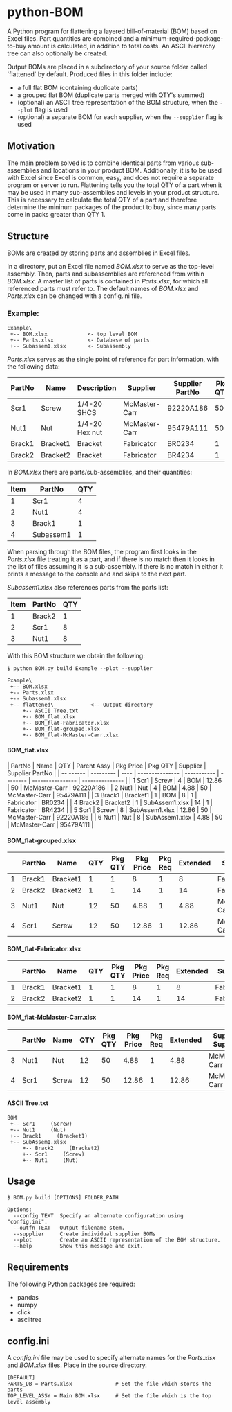 # python-BOM

A Python program for flattening a layered bill-of-material (BOM) based on Excel files. Part quantities are combined and a minimum-required-package-to-buy amount is calculated, in addition to total costs. An ASCII hierarchy tree can also optionally be created.

Output BOMs are placed in a subdirectory of your source folder called 'flattened' by default. Produced files in this folder include:
  - a full flat BOM (containing duplicate parts)
  - a grouped flat BOM (duplicate parts merged with QTY's summed)
  - (optional) an ASCII tree representation of the BOM structure, when the `--plot` flag is used
  - (optional) a separate BOM for each supplier, when the `--supplier` flag is used

## Motivation

The main problem solved is to combine identical parts from various sub-assemblies and locations in your product BOM. Additionally, it is to be used with Excel since Excel is common, easy, and does not require a separate program or server to run. Flattening tells you the total QTY of a part when it may be used in many sub-assemblies and levels in your product structure. This is necessary to calculate the total QTY of a part and therefore determine the mininum packages of the product to buy, since many parts come in packs greater than QTY 1.

## Structure

BOMs are created by storing parts and assemblies in Excel files.

In a directory, put an Excel file named *BOM.xlsx* to serve as the top-level assembly. Then, parts and subassemblies are referenced from within *BOM.xlsx*. A master list of parts is contained in *Parts.xlsx*, for which all referenced parts must refer to. The default names of *BOM.xlsx* and *Parts.xlsx* can be changed with a config.ini file.

### Example:

```
Example\
 +-- BOM.xlsx             <- top level BOM
 +-- Parts.xlsx           <- Database of parts
 +-- Subassem1.xlsx       <- Subassembly
```

*Parts.xlsx* serves as the single point of reference for part information, with the following data:


| PartNo     | Name       | Description       | Supplier         | Supplier PartNo     | Pkg QTY    | Pkg Price   |
| ---------- | ---------- | ----------------- | ---------------- | ------------------- | ---------- | ----------- |
| Scr1       | Screw      | 1/4-20 SHCS       | McMaster-Carr    | 92220A186           | 50         | 12.86       |
| Nut1       | Nut        | 1/4-20 Hex nut    | McMaster-Carr    | 95479A111           | 50         | 4.88        |
| Brack1     | Bracket1   | Bracket           | Fabricator       | BR0234              | 1          | 8.00        |
| Brack2     | Bracket2   | Bracket           | Fabricator       | BR4234              | 1          | 14.00       |


In *BOM.xlsx* there are parts/sub-assemblies, and their quantities:

| Item     | PartNo       | QTY     |
| -------- | ------------ | ------- |
| 1        | Scr1         | 4       |
| 2        | Nut1         | 4       |
| 3        | Brack1       | 1       |
| 4        | Subassem1    | 1       |

When parsing through the BOM files, the program first looks in the *Parts.xlsx* file treating it as a part, and if there is no match then it looks in the list of files assuming it is a sub-assembly. If there is no match in either it prints a message to the console and and skips to the next part.

*Subassem1.xlsx* also references parts from the parts list:

| Item    | PartNo    | QTY      |
| ------- | --------- | -------- |
| 1       | Brack2    | 1        |
| 2       | Scr1      | 8        |
| 3       | Nut1      | 8        |


With this BOM structure we obtain the following:

```
$ python BOM.py build Example --plot --supplier
```

```
Example\
 +-- BOM.xlsx
 +-- Parts.xlsx
 +-- Subassem1.xlsx
 +-- flattened\            <-- Output directory
     +-- ASCII Tree.txt
     +-- BOM_flat.xlsx
     +-- BOM_flat-Fabricator.xlsx
     +-- BOM_flat-grouped.xlsx
     +-- BOM_flat-McMaster-Carr.xlsx
```

#### BOM_flat.xlsx

|    PartNo | Name      | QTY  | Parent Assy     | Pkg Price   | Pkg QTY  | Supplier         | Supplier PartNo |
| -- ------ | --------- | ---- | --------------- | ----------- | -------- | ---------------- | --------------- |
| 1  Scr1   | Screw     | 4    | BOM             | 12.86       | 50       |  McMaster-Carr   | 92220A186       |
| 2  Nut1   | Nut       | 4    | BOM             | 4.88        | 50       |  McMaster-Carr   | 95479A111       |
| 3  Brack1 | Bracket1  | 1    | BOM             | 8           | 1        |  Fabricator      | BR0234          |
| 4  Brack2 | Bracket2  | 1    | SubAssem1.xlsx  | 14          | 1        |  Fabricator      | BR4234          |
| 5  Scr1   | Screw     | 8    | SubAssem1.xlsx  | 12.86       | 50       |  McMaster-Carr   | 92220A186       |
| 6  Nut1   | Nut       | 8    | SubAssem1.xlsx  | 4.88        | 50       |  McMaster-Carr   | 95479A111       |


#### BOM_flat-grouped.xlsx

|    | PartNo  | Name      | QTY   | Pkg QTY   | Pkg Price   | Pkg Req   | Extended   | Supplier        | Supplier PartNo   |
| -- | ------- | --------- | ----- | --------- | ----------- | --------- | ---------- | --------------- | ----------------- |
| 1  | Brack1  | Bracket1  | 1     | 1         | 8           | 1         | 8          | Fabricator      | BR0234            |
| 2  | Brack2  | Bracket2  | 1     | 1         | 14          | 1         | 14         | Fabricator      | BR4234            |
| 3  | Nut1    | Nut       | 12    | 50        | 4.88        | 1         | 4.88       | McMaster-Carr   | 95479A111         |
| 4  | Scr1    | Screw     | 12    | 50        | 12.86       | 1         | 12.86      | McMaster-Carr   | 92220A186         |


#### BOM_flat-Fabricator.xlsx

|    | PartNo   | Name       | QTY  | Pkg QTY  | Pkg Price   | Pkg Req   | Extended   | Supplier      | Supplier PartNo  |
| -- | -------- | ---------- | ---- | -------- | ----------- | --------- | ---------- | ------------- | ---------------- |
| 1  | Brack1   | Bracket1   | 1    | 1        | 8           | 1         | 8          | Fabricator    | BR0234           |
| 2  | Brack2   | Bracket2   | 1    | 1        | 14          | 1         | 14         | Fabricator    | BR4234           |


#### BOM_flat-McMaster-Carr.xlsx

|    | PartNo   | Name   | QTY  | Pkg QTY   | Pkg Price   | Pkg Req   | Extended   | Supplier Supplier   | PartNo       |
| -- | -------- | ------ | ---- | --------- | ----------- | --------- | ---------- | ------------------- | ------------ |
| 3  | Nut1     | Nut    | 12   | 50        | 4.88        | 1         | 4.88       | McMaster-Carr       | 95479A111    |
| 4  | Scr1     | Screw  | 12   | 50        | 12.86       | 1         | 12.86      | McMaster-Carr       | 92220A186    |


#### ASCII Tree.txt
```
BOM
 +-- Scr1     (Screw)
 +-- Nut1     (Nut)
 +-- Brack1     (Bracket1)
 +-- SubAssem1.xlsx
     +-- Brack2     (Bracket2)
     +-- Scr1     (Screw)
     +-- Nut1     (Nut)
```


## Usage
```
$ BOM.py build [OPTIONS] FOLDER_PATH

Options:
  --config TEXT  Specify an alternate configuration using "config.ini".
  --outfn TEXT   Output filename stem.
  --supplier     Create individual supplier BOMs
  --plot         Create an ASCII representation of the BOM structure.
  --help         Show this message and exit.
```

## Requirements
The following Python packages are required:
 - pandas
 - numpy
 - click
 - asciitree


## config.ini
A *config.ini* file may be used to specify alternate names for the *Parts.xlsx* and *BOM.xlsx* files. Place in the source directory.
```
[DEFAULT]
PARTS_DB = Parts.xlsx              # Set the file which stores the parts
TOP_LEVEL_ASSY = Main BOM.xlsx     # Set the file which is the top level assembly
```